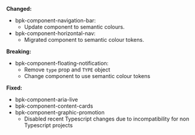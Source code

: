 **Changed:**

- bpk-component-navigation-bar:
    - Update component to semantic colours.
- bpk-component-horizontal-nav:
  - Migrated component to semantic colour tokens.

**Breaking:**

- bpk-component-floating-notification:
    - Remove `type` prop and `TYPE` object
    - Change component to use semantic colour tokens

**Fixed:**

- bpk-component-aria-live<br />
- bpk-component-content-cards<br />
- bpk-component-graphic-promotion
  - Disabled recent Typescript changes due to incompatibility for non Typescript projects
